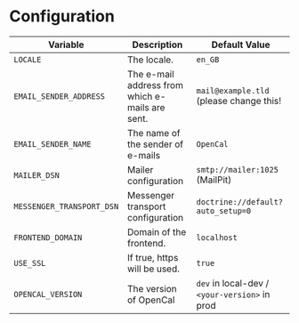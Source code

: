 # Configuration

| Variable                  | Description                                     | Default Value                                 |
|---------------------------|-------------------------------------------------|-----------------------------------------------|
| `LOCALE`                  | The locale.                                     | `en_GB`                                       |
| `EMAIL_SENDER_ADDRESS`    | The e-mail address from which e-mails are sent. | `mail@example.tld` (please change this!       |
| `EMAIL_SENDER_NAME`       | The name of the sender of e-mails               | `OpenCal`                                     |
| `MAILER_DSN`              | Mailer configuration                            | `smtp://mailer:1025` (MailPit)                |
| `MESSENGER_TRANSPORT_DSN` | Messenger transport configuration               | `doctrine://default?auto_setup=0`             |
| `FRONTEND_DOMAIN`         | Domain of the frontend.                         | `localhost`                                   |
| `USE_SSL`                 | If true, https will be used.                    | `true`                                        |
| `OPENCAL_VERSION`         | The version of OpenCal                          | `dev` in local-dev / `<your-version>` in prod |
